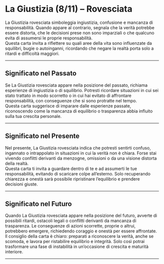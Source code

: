 # La Giustizia (8/11) – Rovesciata

La Giustizia rovesciata simboleggia ingiustizia, confusione e mancanza di responsabilità. Quando appare al contrario, segnala che la verità potrebbe essere distorta, che le decisioni prese non sono imparziali o che qualcuno evita di assumersi le proprie responsabilità.  
Questa carta invita a riflettere su quali aree della vita sono influenzate da squilibri, bugie o autoinganni, ricordando che negare la realtà porta solo a ritardi e difficoltà maggiori.

---

## Significato nel Passato  
Se La Giustizia rovesciata appare nella posizione del passato, richiama esperienze di ingiustizia o di squilibrio. Potresti ricordare situazioni in cui sei stato trattato in modo scorretto o in cui hai evitato di affrontare responsabilità, con conseguenze che si sono protratte nel tempo.  
Questa carta suggerisce di imparare dalle esperienze passate, riconoscendo come la mancanza di equilibrio o trasparenza abbia influito sulla tua crescita personale.

---

## Significato nel Presente  
Nel presente, La Giustizia rovesciata indica che potresti sentirti confuso, ingannato o intrappolato in situazioni in cui la verità non è chiara. Forse stai vivendo conflitti derivanti da menzogne, omissioni o da una visione distorta della realtà.  
Questa carta ti invita a guardare dentro di te e ad assumerti le tue responsabilità, evitando di scaricare colpe all’esterno. Solo recuperando chiarezza e onestà sarà possibile ripristinare l’equilibrio e prendere decisioni giuste.

---

## Significato nel Futuro  
Quando La Giustizia rovesciata appare nella posizione del futuro, avverte di possibili ritardi, ostacoli legali o conflitti derivanti da mancanza di trasparenza. Le conseguenze di azioni scorrette, proprie o altrui, potrebbero emergere, richiedendo coraggio e onestà per essere affrontate.  
Il consiglio della carta è chiaro: preparati a riconoscere la verità, anche se scomoda, e lavora per ristabilire equilibrio e integrità. Solo così potrai trasformare una fase di instabilità in un’occasione di crescita e maturità interiore.

---
